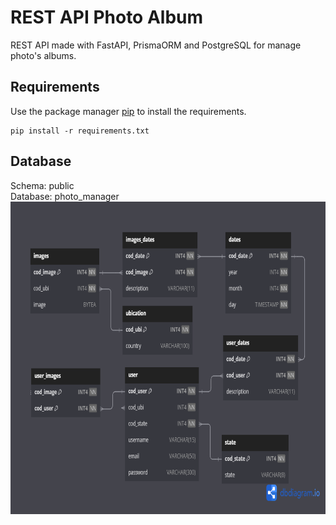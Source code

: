 # REST API Photo Album

REST API made with FastAPI, PrismaORM and PostgreSQL for manage photo's albums.

## Requirements

Use the package manager [pip](https://pip.pypa.io/en/stable/) to install the requirements.

```
pip install -r requirements.txt
```
## Database

Schema: public  
Database: photo_manager  
<img src=https://github.com/Gokruzk/photo_manager_api/blob/main/database_model.png height=500 width=700>

